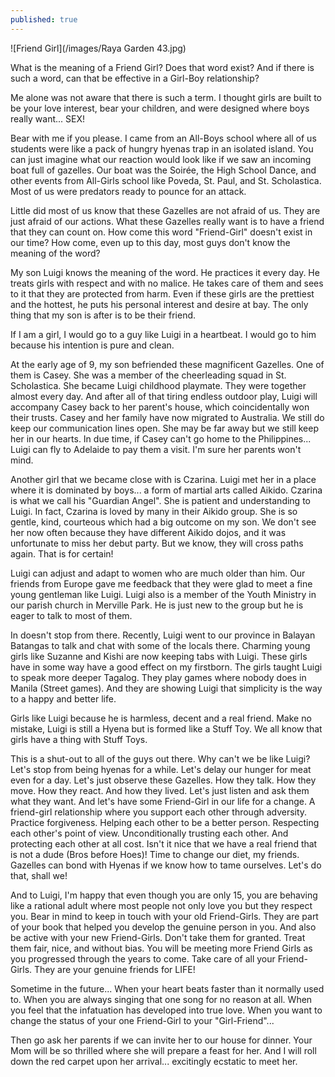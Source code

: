 ```yaml
---
published: true
---
```

![Friend Girl](/images/Raya Garden 43.jpg)

What is the meaning of a Friend Girl? Does that word exist? 
And if there is such a word, can that be effective in a Girl-Boy relationship?

Me alone was not aware that there is such a term. I thought girls are built to be your love interest, bear your children, and were designed where boys really want... SEX!

Bear with me if you please. I came from an All-Boys school where all of us students were like a pack of hungry hyenas trap in an isolated island.
You can just imagine what our reaction would look like if we saw an incoming boat full of gazelles. 
Our boat was the Soirée, the High School Dance, and other events from All-Girls school like Poveda, St. Paul, and St. Scholastica.
Most of us were predators ready to pounce for an attack.

Little did most of us know that these Gazelles are not afraid of us. They are just afraid of our actions. 
What these Gazelles really want is to have a friend that they can count on. 
How come this word "Friend-Girl" doesn't exist in our time?
How come, even up to this day, most guys don't know the meaning of the word?

My son Luigi knows the meaning of the word. 
He practices it every day. He treats girls with respect and with no malice. 
He takes care of them and sees to it that they are protected from harm.
Even if these girls are the prettiest and the hottest, he puts his personal interest and desire at bay.
The only thing that my son is after is to be their friend.

If I am a girl, I would go to a guy like Luigi in a heartbeat. 
I would go to him because his intention is pure and clean.

At the early age of 9, my son befriended these magnificent Gazelles.
One of them is Casey. She was a member of the cheerleading squad in St. Scholastica. She became Luigi childhood playmate. 
They were together almost every day. 
And after all of that tiring endless outdoor play, Luigi will accompany Casey back to her parent's house, which coincidentally won their trusts. 
Casey and her family have now migrated to Australia. 
We still do keep our communication lines open. She may be far away but we still keep her in our hearts.
In due time, if Casey can't go home to the Philippines... Luigi can fly to Adelaide to pay them a visit. 
I'm sure her parents won't mind.

Another girl that we became close with is Czarina. 
Luigi met her in a place where it is dominated by boys... a form of martial arts called Aikido.
Czarina is what we call his "Guardian Angel". She is patient and understanding to Luigi. 
In fact, Czarina is loved by many in their Aikido group. 
She is so gentle, kind, courteous which had a big outcome on my son.
We don't see her now often because they have different Aikido dojos, and it was unfortunate to miss her debut party.
But we know, they will cross paths again. That is for certain!  

Luigi can adjust and adapt to women who are much older than him. 
Our friends from Europe gave me feedback that they were glad to meet a fine young gentleman like Luigi.
Luigi also is a member of the Youth Ministry in our parish church in Merville Park. He is just new to the group but he is eager to talk to most of them.

In doesn't stop from there. Recently, Luigi went to our province in Balayan Batangas to talk and chat with some of the locals there. Charming young girls like Suzanne and Kishi are now keeping tabs with Luigi.
These girls have in some way have a good effect on my firstborn. The girls taught Luigi to speak more deeper Tagalog. They play games where nobody does in Manila (Street games). 
And they are showing Luigi that simplicity is the way to a happy and better life.

Girls like Luigi because he is harmless, decent and a real friend. 
Make no mistake, Luigi is still a Hyena but is formed like a Stuff Toy.
We all know that girls have a thing with Stuff Toys.

This is a shut-out to all of the guys out there. 
Why can't we be like Luigi? Let's stop from being hyenas for a while. Let's delay our hunger for meat even for a day.
Let's just observe these Gazelles. How they talk. How they move. How they react. And how they lived.
Let's just listen and ask them what they want. 
And let's have some Friend-Girl in our life for a change. 
A friend-girl relationship where you support each other through adversity.  Practice forgiveness. 
Helping each other to be a better person. Respecting each other's point of view. 
Unconditionally trusting each other. And protecting each other at all cost. 
Isn't it nice that we have a real friend that is not a dude (Bros before Hoes)!
Time to change our diet, my friends. 
Gazelles can bond with Hyenas if we know how to tame ourselves. 
Let's do that, shall we!

And to Luigi, I'm happy that even though you are only 15, 
you are behaving like a rational adult where most people not only love you but they respect you. 
Bear in mind to keep in touch with your old Friend-Girls. 
They are part of your book that helped you develop the genuine person in you. 
And also be active with your new Friend-Girls. 
Don't take them for granted. Treat them fair, nice, and without bias. 
You will be meeting more Friend Girls as you progressed through the years to come. 
Take care of all your Friend-Girls. They are your genuine friends for LIFE!

Sometime in the future... 
When your heart beats faster than it normally used to. 
When you are always singing that one song for no reason at all. 
When you feel that the infatuation has developed into true love. 
When you want to change the status of your one Friend-Girl to your "Girl-Friend"... 

Then go ask her parents if we can invite her to our house for dinner. Your Mom will be so thrilled where she will prepare a feast for her. 
And I will roll down the red carpet upon her arrival... excitingly ecstatic to meet her. 


